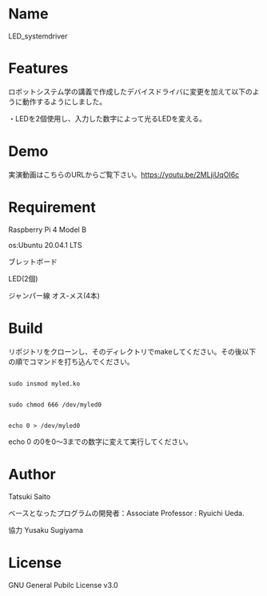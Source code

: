 # Name
LED_systemdriver


# Features

ロボットシステム学の講義で作成したデバイスドライバに変更を加えて以下のように動作するようにしました。


・LEDを2個使用し、入力した数字によって光るLEDを変える。


# Demo


実演動画はこちらのURLからご覧下さい。https://youtu.be/2MLjiUqOI6c


# Requirement
Raspberry Pi 4 Model B


os:Ubuntu 20.04.1 LTS


ブレットボード


LED(2個)


ジャンパー線 オス-メス(4本)


# Build

リポジトリをクローンし、そのディレクトリでmakeしてください。その後以下の順でコマンドを打ち込んでください。
```

sudo insmod myled.ko
```

```

sudo chmod 666 /dev/myled0
```

```

echo 0 > /dev/myled0
```

echo 0 の0を0～3までの数字に変えて実行してください。


# Author

Tatsuki Saito

ベースとなったプログラムの開発者：Associate Professor : Ryuichi Ueda.

協力 Yusaku Sugiyama


# License

GNU General Pubilc License v3.0
